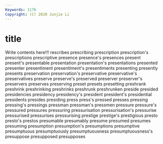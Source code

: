 ```yaml
---
Keywords: 1176
Copyright: (C) 2020 Junjie Li
---
```


# title

Write contents here!!!
rescribes 
prescribing 
prescription 
prescription's 
prescriptions 
prescriptive 
presence 
presence's 
presences 
present
present's 
presentable 
presentation 
presentation's 
presentations 
presented 
presenter 
presentiment 
presentiment's 
presentiments
presenting 
presently 
presents 
preservation 
preservation's 
preservative 
preservative's 
preservatives 
preserve 
preserve's
preserved 
preserver 
preserver's 
preservers 
preserves 
preserving 
preset 
presets 
presetting 
preshrank
preshrink 
preshrinking 
preshrinks 
preshrunk 
preshrunken 
preside 
presided 
presidencies 
presidency 
presidency's
president 
president's 
presidential 
presidents 
presides 
presiding 
press 
press's 
pressed 
presses
pressing 
pressing's 
pressings 
pressman 
pressman's 
pressmen 
pressure 
pressure's 
pressured 
pressures
pressuring 
pressurisation 
pressurisation's 
pressurise 
pressurised 
pressurises 
pressurising 
prestige 
prestige's 
prestigious
presto 
presto's 
prestos 
presumable 
presumably 
presume 
presumed 
presumes 
presuming 
presumption
presumption's 
presumptions 
presumptive 
presumptuous 
presumptuously 
presumptuousness 
presumptuousness's 
presuppose 
presupposed 
presupposes
